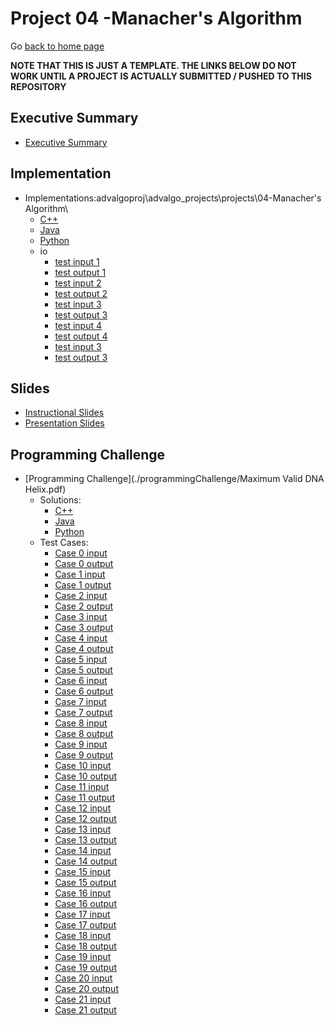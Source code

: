 Project 04 -Manacher's Algorithm
===============================

Go [back to home page](../../index.html)

**NOTE THAT THIS IS JUST A TEMPLATE. THE LINKS BELOW DO NOT WORK UNTIL A PROJECT IS ACTUALLY SUBMITTED / PUSHED TO THIS REPOSITORY**

<a name="overview"></a>Executive Summary
---------------------------------------

- [Executive Summary](./executiveSummary.pdf)

<a name="overview"></a>Implementation
---------------------------------------

- Implementations:advalgoproj\advalgo_projects\projects\04-Manacher's Algorithm\
	- [C++](./implementations/manachersAlgorithm.cpp)
	- [Java](./implementations/manachersAlgorithm.java)
	- [Python](./implementations/manachersAlgorithm.py)
	- io
		- [test input 1](./implementations/io/sample.in.1)
		- [test output 1](./implementations/io/sample.out.1)
		- [test input 2](./implementations/io/sample.in.2)
		- [test output 2](./implementations/io/sample.out.2)
		- [test input 3](./implementations/io/sample.in.3)
		- [test output 3](./implementations/io/sample.out.3)
        - [test input 4](./implementations/io/sample.in.4)
		- [test output 4](./implementations/io/sample.out.4)
        - [test input 3](./implementations/io/sample.in.5)
		- [test output 3](./implementations/io/sample.out.5)

<a name="overview"></a>Slides
---------------------------------------

- [Instructional Slides](./slides/lecture_manacher’sAlgorithm.pptx)
- [Presentation Slides](./slides/presentation_manacher’sAlgorithm.pptx)


<a name="overview"></a>Programming Challenge
---------------------------------------

- [Programming Challenge](./programmingChallenge/Maximum Valid DNA Helix.pdf)
	- Solutions:
		- [C++](./programmingChallenge/solutions/helixsolution.cpp)
		- [Java](./programmingChallenge/solutions/HelixSolution.java)
		- [Python](./programmingChallenge/solutions/helixsolution.py)
	- Test Cases:
        - [Case 0 input](./programmingChallenge/io/test.in.0)
        - [Case 0 output](./programmingChallenge/io/test.out.0)
        - [Case 1 input](./programmingChallenge/io/test.in.1)
        - [Case 1 output](./programmingChallenge/io/test.out.1)
        - [Case 2 input](./programmingChallenge/io/test.in.2)
        - [Case 2 output](./programmingChallenge/io/test.out.2)
        - [Case 3 input](./programmingChallenge/io/test.in.3)
        - [Case 3 output](./programmingChallenge/io/test.out.3)
        - [Case 4 input](./programmingChallenge/io/test.in.4)
        - [Case 4 output](./programmingChallenge/io/test.out.4)
        - [Case 5 input](./programmingChallenge/io/test.in.5)
        - [Case 5 output](./programmingChallenge/io/test.out.5)
        - [Case 6 input](./programmingChallenge/io/test.in.6)
        - [Case 6 output](./programmingChallenge/io/test.out.6)
        - [Case 7 input](./programmingChallenge/io/test.in.7)
        - [Case 7 output](./programmingChallenge/io/test.out.7)
        - [Case 8 input](./programmingChallenge/io/test.in.8)
        - [Case 8 output](./programmingChallenge/io/test.out.8)
        - [Case 9 input](./programmingChallenge/io/test.in.9)
        - [Case 9 output](./programmingChallenge/io/test.out.9)
        - [Case 10 input](./programmingChallenge/io/test.in.10)
        - [Case 10 output](./programmingChallenge/io/test.out.10)
        - [Case 11 input](./programmingChallenge/io/test.in.11)
        - [Case 11 output](./programmingChallenge/io/test.out.11)
        - [Case 12 input](./programmingChallenge/io/test.in.12)
        - [Case 12 output](./programmingChallenge/io/test.out.12)
        - [Case 13 input](./programmingChallenge/io/test.in.13)
        - [Case 13 output](./programmingChallenge/io/test.out.13)
        - [Case 14 input](./programmingChallenge/io/test.in.14)
        - [Case 14 output](./programmingChallenge/io/test.out.14)
        - [Case 15 input](./programmingChallenge/io/test.in.15)
        - [Case 15 output](./programmingChallenge/io/test.out.15)
        - [Case 16 input](./programmingChallenge/io/test.in.16)
        - [Case 16 output](./programmingChallenge/io/test.out.16)
        - [Case 17 input](./programmingChallenge/io/test.in.17)
        - [Case 17 output](./programmingChallenge/io/test.out.17)
        - [Case 18 input](./programmingChallenge/io/test.in.18)
        - [Case 18 output](./programmingChallenge/io/test.out.18)
        - [Case 19 input](./programmingChallenge/io/test.in.19)
        - [Case 19 output](./programmingChallenge/io/test.out.19)
        - [Case 20 input](./programmingChallenge/io/test.in.20)
        - [Case 20 output](./programmingChallenge/io/test.out.20)
        - [Case 21 input](./programmingChallenge/io/test.in.21)
        - [Case 21 output](./programmingChallenge/io/test.out.21)
	